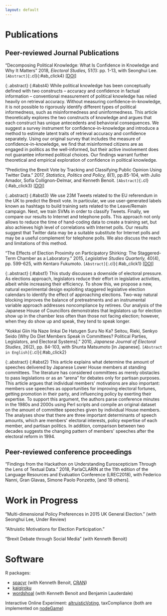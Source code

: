 ```yaml
---
layout: default
---
```

# Publications

## Peer-reviewed Journal Publications

&ldquo;Decomposing Political Knowledge: What Is Confidence in Knowledge and Why It Matters&rdquo; 2018, _Electoral Studies,_ 51(1): pp. 1-13, with Seonghui Lee.
`[Abstract]`{:.cl}{:#ab_click4} [[DOI]](https://doi.org/10.1016/j.electstud.2017.11.005)

{:.abstract}
{:#abst4}
While political knowledge has been conceptually defined with two constructs – accuracy and confidence in factual information – conventional measurement of political knowledge has relied heavily on retrieval accuracy. Without measuring confidence-in-knowledge, it is not possible to rigorously identify different types of political informedness, such as misinformedness and uninformedness. This article theoretically explores the two constructs of knowledge and argues that each construct has unique antecedents and behavioral consequences. We suggest a survey instrument for confidence-in-knowledge and introduce a method to estimate latent traits of retrieval accuracy and confidence separately. Using our original survey that includes the measure of confidence-in-knowledge, we find that misinformed citizens are as engaged in politics as the well-informed, but their active involvement does not guarantee informed political choices. Our findings warrant further theoretical and empirical exploration of confidence in political knowledge.

&ldquo;Predicting the Brexit Vote by Tracking and Classifying Public Opinion Using Twitter Data.&rdquo; 2017, _Statistics, Politics and Policy,_ 8(1), pp.85-104, with Julio Amador, Sofia Collignon-Delmar, and Kenneth Benoit.
`[Abstract]`{:.cl}{:#ab_click3}
[[DOI]](https://doi.org/10.1515/spp-2017-0006)

{:.abstract}
{:#abst3}
We use 23M Tweets related to the EU referendum in the UK to predict the Brexit vote. In particular, we use user-generated labels known as hashtags to build training sets related to the Leave/Remain campaign. Next, we train SVMs in order to classify Tweets. Finally, we compare our results to Internet and telephone polls. This approach not only allows to reduce the time of hand-coding data to create a training set, but also achieves high level of correlations with Internet polls. Our results suggest that Twitter data may be a suitable substitute for Internet polls and may be a useful complement for telephone polls. We also discuss the reach and limitations of this method.



&ldquo;The Effects of Election Proximity on Participatory Shirking: The Staggered-Term Chamber as a Laboratory.&rdquo; 2015,
_Legislative Studies Quarterly,_ 40(4), pp. 599-625, with Kentaro Fukumoto. `[Abstract]`{:.cl}{:#ab_click1}
[[DOI]](https://doi.org/10.1111/lsq.12090)

{:.abstract}
{:#abst1}
This study discusses a downside of electoral pressure. As elections approach, legislators reduce their effort in legislative activities, albeit while increasing their efficiency. To show this, we propose a new, natural experimental design exploiting staggered legislative election calendars to identify the effect of approaching elections. Two-way natural blocking improves the balance of pretreatments and an instrumental variable approach addresses noncompliance by retirees. Our analysis of the Japanese House of Councillors demonstrates that legislators up for election show up in the chamber less often than those not facing election; however, when they do show up and speak, they tend to speak longer.


&ldquo;Kokkai Giin Ha Naze Iinkai De Hatugen Suru No Ka? Seitou, Rieki, Senkyo Seido [Why Do Diet Members Speak in Committees? Political Parties, Legislators, and Electoral Systems].&rdquo; 2010, _Japanese Journal of Electoral Studies_, 26(2), pp. 84-103, with Shunta Matsumoto [in Japanese].
`[Abstract in English]`{:.cl}{:#ab_click2}

{:.abstract}
{:#abst2}
This article explains what determine the amount of speeches delivered by Japanese Lower House members at standing committees.  The literature has considered committees as merely obstacles to pass legislations or as an &ldquo;arena&rdquo; for debates only for partisan purposes.  This article argues that individual members' motivations are also important: members use speeches as opportunities for improving electoral fortunes, getting promotion in their party, and influencing policy by exerting their expertise.  To support this argument, the authors parse conference minutes in the 1980s and 2000s using Perl scripts and compile an original dataset on the amount of committee speeches given by individual House members.  The analyses show that there are three important determinants of speech amounts, which are members' electoral interests, policy expertise of each member, and partisan politics.  In addition, comparison between two decades suggests the changing pattern of members' speeches after the electoral reform in 1994.

## Peer-reviewed conference proceedings

&ldquo;Findings from the Hackathon on Understanding Euroscepticism Through the Lens of Textual Data.&rdquo; 2018, ParlaCLARIN at the 11th edition of the Language Resources and Evaluation Conference (LREC2018), with Federico Nanni, Gran Glavas, Simone Paolo Ponzetto, [and 19 others].


# Work in Progress

&ldquo;Multi-dimensional Policy Preferences in 2015 UK General Election.&rdquo; (with Seonghui Lee, Under Review)

&ldquo;Altruistic Motivations for Election Participation.&rdquo;

&ldquo;Brexit Debate through Social Media&rdquo; (with Kenneth Benoit)


# Software
R packages:

- [spacyr](https://github.com/quanteda/spacyr) (with Kenneth Benoit, [CRAN](https://cran.r-project.org/web/packages/spacyr/index.html))
- [kaigiroku](https://github.com/amatsuo/kaigiroku)
- [wordshoal](https://github.com/kbenoit/wordshoal) (with Kenneth Benoit and Benjamin Lauderdale)

Interactive Online Experiment: [altruisticVoting](https://github.com/amatsuo/altruisticVoting), taxCompliance (both are implemented on [nodeGame](https://nodegame.org/))

<script>
$(document).ready(function(){
  $(document).on('click','[id^=ab_click]', function() {
    var num = $(this).attr('id').split('click')[1];
    $('#abst'+ num).toggle();
  });
});
</script>
